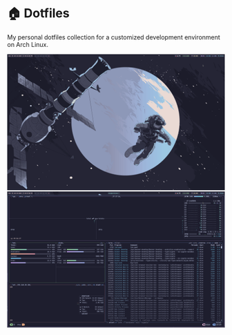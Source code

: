 # 🏠 Dotfiles

My personal dotfiles collection for a customized development environment on Arch Linux.

![Desktop Environment](./assets/image1.png)
![Terminal Setup](./assets/image2.png)